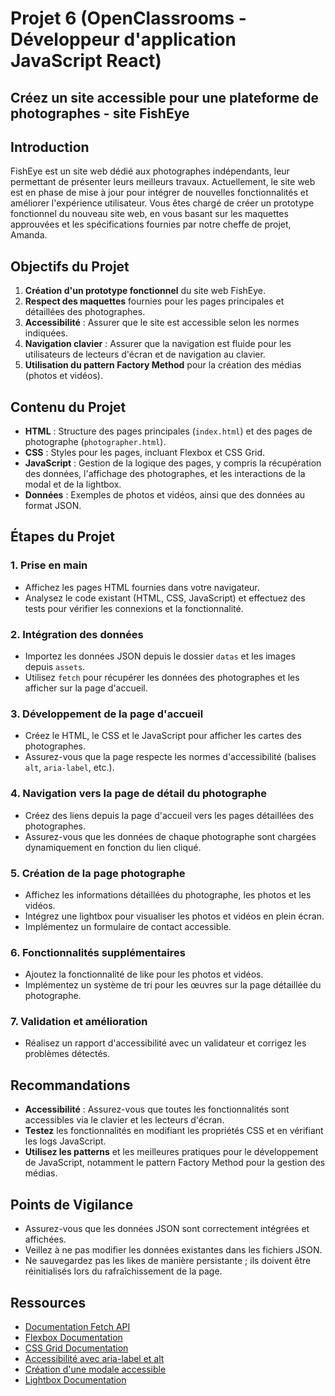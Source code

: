 # Projet 6 (OpenClassrooms - Développeur d'application JavaScript React)
## Créez un site accessible pour une plateforme de photographes - site FishEye

## Introduction

FishEye est un site web dédié aux photographes indépendants, leur permettant de présenter leurs meilleurs travaux. Actuellement, le site web est en phase de mise à jour pour intégrer de nouvelles fonctionnalités et améliorer l'expérience utilisateur. Vous êtes chargé de créer un prototype fonctionnel du nouveau site web, en vous basant sur les maquettes approuvées et les spécifications fournies par notre cheffe de projet, Amanda.

## Objectifs du Projet

1. **Création d'un prototype fonctionnel** du site web FishEye.
2. **Respect des maquettes** fournies pour les pages principales et détaillées des photographes.
3. **Accessibilité** : Assurer que le site est accessible selon les normes indiquées.
4. **Navigation clavier** : Assurer que la navigation est fluide pour les utilisateurs de lecteurs d'écran et de navigation au clavier.
5. **Utilisation du pattern Factory Method** pour la création des médias (photos et vidéos).

## Contenu du Projet

- **HTML** : Structure des pages principales (`index.html`) et des pages de photographe (`photographer.html`).
- **CSS** : Styles pour les pages, incluant Flexbox et CSS Grid.
- **JavaScript** : Gestion de la logique des pages, y compris la récupération des données, l'affichage des photographes, et les interactions de la modal et de la lightbox.
- **Données** : Exemples de photos et vidéos, ainsi que des données au format JSON.

## Étapes du Projet

### 1. **Prise en main**
   - Affichez les pages HTML fournies dans votre navigateur.
   - Analysez le code existant (HTML, CSS, JavaScript) et effectuez des tests pour vérifier les connexions et la fonctionnalité.

### 2. **Intégration des données**
   - Importez les données JSON depuis le dossier `datas` et les images depuis `assets`.
   - Utilisez `fetch` pour récupérer les données des photographes et les afficher sur la page d'accueil.

### 3. **Développement de la page d'accueil**
   - Créez le HTML, le CSS et le JavaScript pour afficher les cartes des photographes.
   - Assurez-vous que la page respecte les normes d'accessibilité (balises `alt`, `aria-label`, etc.).

### 4. **Navigation vers la page de détail du photographe**
   - Créez des liens depuis la page d'accueil vers les pages détaillées des photographes.
   - Assurez-vous que les données de chaque photographe sont chargées dynamiquement en fonction du lien cliqué.

### 5. **Création de la page photographe**
   - Affichez les informations détaillées du photographe, les photos et les vidéos.
   - Intégrez une lightbox pour visualiser les photos et vidéos en plein écran.
   - Implémentez un formulaire de contact accessible.

### 6. **Fonctionnalités supplémentaires**
   - Ajoutez la fonctionnalité de like pour les photos et vidéos.
   - Implémentez un système de tri pour les œuvres sur la page détaillée du photographe.

### 7. **Validation et amélioration**
   - Réalisez un rapport d'accessibilité avec un validateur et corrigez les problèmes détectés.

## Recommandations

- **Accessibilité** : Assurez-vous que toutes les fonctionnalités sont accessibles via le clavier et les lecteurs d'écran.
- **Testez** les fonctionnalités en modifiant les propriétés CSS et en vérifiant les logs JavaScript.
- **Utilisez les patterns** et les meilleures pratiques pour le développement de JavaScript, notamment le pattern Factory Method pour la gestion des médias.

## Points de Vigilance

- Assurez-vous que les données JSON sont correctement intégrées et affichées.
- Veillez à ne pas modifier les données existantes dans les fichiers JSON.
- Ne sauvegardez pas les likes de manière persistante ; ils doivent être réinitialisés lors du rafraîchissement de la page.

## Ressources

- [Documentation Fetch API](https://developer.mozilla.org/en-US/docs/Web/API/Fetch_API)
- [Flexbox Documentation](https://css-tricks.com/snippets/css/a-guide-to-flexbox/)
- [CSS Grid Documentation](https://css-tricks.com/snippets/css/complete-guide-grid/)
- [Accessibilité avec aria-label et alt](https://developer.mozilla.org/en-US/docs/Learn/Accessibility/HTML)
- [Création d'une modale accessible](https://www.smashingmagazine.com/2018/10/accessible-modal-dialogs/)
- [Lightbox Documentation](https://developer.mozilla.org/en-US/docs/Web/API/Element/scrollIntoView)
